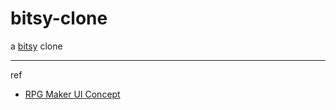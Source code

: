 # bitsy-clone

a [bitsy](https://ledoux.itch.io/bitsy) clone


---

ref

- [RPG Maker UI Concept](http://finalbossblues.com/des/rpgmacker/rmui.html)